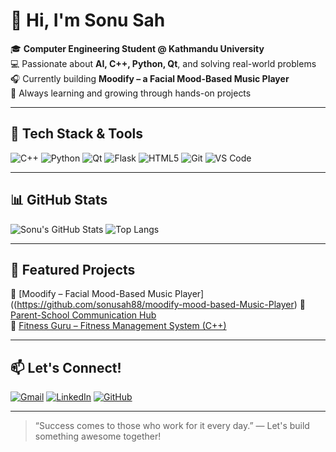 # 👋 Hi, I'm Sonu Sah

🎓 **Computer Engineering Student @ Kathmandu University**  
💻 Passionate about **AI, C++, Python, Qt**, and solving real-world problems  
🎧 Currently building **Moodify – a Facial Mood-Based Music Player**  
🌱 Always learning and growing through hands-on projects  

---

## 🚀 Tech Stack & Tools
![C++](https://img.shields.io/badge/C++-00599C?style=flat&logo=cplusplus&logoColor=white)
![Python](https://img.shields.io/badge/Python-3776AB?style=flat&logo=python&logoColor=white)
![Qt](https://img.shields.io/badge/Qt-41CD52?style=flat&logo=qt&logoColor=white)
![Flask](https://img.shields.io/badge/Flask-000000?style=flat&logo=flask&logoColor=white)
![HTML5](https://img.shields.io/badge/HTML5-E34F26?style=flat&logo=html5&logoColor=white)
![Git](https://img.shields.io/badge/Git-F05032?style=flat&logo=git&logoColor=white)
![VS Code](https://img.shields.io/badge/VSCode-007ACC?style=flat&logo=visual-studio-code&logoColor=white)

---

## 📊 GitHub Stats
![Sonu's GitHub Stats](https://github-readme-stats.vercel.app/api?username=sonusah88&show_icons=true&theme=tokyonight)
![Top Langs](https://github-readme-stats.vercel.app/api/top-langs/?username=sonusah88&layout=compact&theme=tokyonight)

---

## 📌 Featured Projects
🔹 [Moodify – Facial Mood-Based Music Player]((https://github.com/sonusah88/moodify-mood-based-Music-Player) 
🔹 [Parent-School Communication Hub](https://github.com/sonusah88/parent-school-hub)  
🔹 [Fitness Guru – Fitness Management System (C++)](https://github.com/sonusah88/fitness-guru)

---

## 📫 Let's Connect!
[![Gmail](https://img.shields.io/badge/Email-sonusah88@gmail.com-D14836?style=flat&logo=gmail&logoColor=white)](mailto:sonusah88@gmail.com)
[![LinkedIn](https://img.shields.io/badge/LinkedIn-sonusah88-blue?style=flat&logo=linkedin&logoColor=white)](https://linkedin.com/in/sonusah88)
[![GitHub](https://img.shields.io/badge/GitHub-sonusah88-181717?style=flat&logo=github&logoColor=white)](https://github.com/sonusah88)

---

> “Success comes to those who work for it every day.” — Let's build something awesome together!
